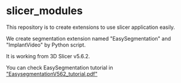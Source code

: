 # slicer_modules

This repository is to create extensions to use slicer application easily.

We create segmentation extension named "EasySegmentation" and "ImplantVideo" by Python script. 

It is working from 3D Slicer v5.6.2.

You can check EasySegmentation tutorial in ["EasysegmentationV562_tutorial.pdf"](https://github.com/hanwool-mango/slicer_modules/raw/main/EasysegmentationV562_tutorial.pdf)
